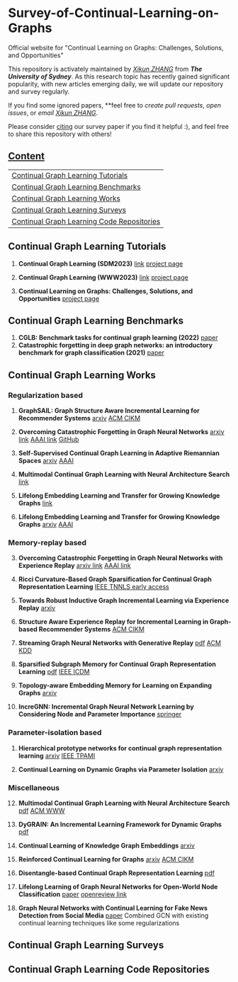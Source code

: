 # Survey-of-Continual-Learning-on-Graphs
Official website for "Continual Learning on Graphs: Challenges, Solutions, and Opportunities"

This repository is activately maintained by [*Xikun ZHANG*](https://github.com/imZHANGxikun) from ***The University of Sydney***. As this research topic has recently gained significant popularity, with new articles emerging daily, we will update our repository and survey regularly.

If you find some ignored papers, **feel free to *create pull requests*, *open issues*, or *email* [*Xikun ZHANG*](xzha0505@uni.sydney.edu.au). <br/> 

Please consider [citing](#citation) our survey paper if you find it helpful :), and feel free to share this repository with others! 


## [Content](#content)

<table>
  <tr><td colspan="4"> <a href="#Continual-Graph-Learning-Tutorials">Continual Graph Learning Tutorials</a></td></tr>
  <tr><td colspan="4"> <a href="#Continual-Graph-Learning-Benchmarks">Continual Graph Learning Benchmarks</a></td></tr>
  <tr><td colspan="4"> <a href="#Continual-Graph-Learning-Works">Continual Graph Learning Works</a></td></tr>
  <tr><td colspan="4"> <a href="#Continual-Graph-Learning-Surveys">Continual Graph Learning Surveys</a></td></tr>
  <tr><td colspan="4"> <a href="#Continual-Graph-Learning-Code-Repositories">Continual Graph Learning Code Repositories</a></td></tr>
  
</table>

  
## Continual Graph Learning Tutorials
1. **Continual Graph Learning (SDM2023)** [link](https://www.siam.org/conferences/cm/program/minitutorials/sdm23-minitutorials) [project page](https://queuq.github.io/CGL_tut/)
  
1. **Continual Graph Learning (WWW2023)** [link](https://www2023.thewebconf.org/program/tutorials/) [project page](https://queuq.github.io/CGL_tut01/)

2. **Continual Learning on Graphs: Challenges, Solutions, and Opportunities** [project page](https://queuq.github.io/CGL_AAAI2024/)



## Continual Graph Learning Benchmarks
1. **CGLB: Benchmark tasks for continual graph learning (2022)** [paper](https://proceedings.neurips.cc/paper_files/paper/2022/hash/548a41b9cac6f50dccf7e63e9e1b1b9b-Abstract-Datasets_and_Benchmarks.html)
2. **Catastrophic forgetting in deep graph networks: an introductory benchmark for graph classification (2021)** [paper](https://arxiv.org/abs/2103.11750)


## Continual Graph Learning Works

### Regularization based

1. **GraphSAIL: Graph Structure Aware Incremental Learning for Recommender Systems** [arxiv](https://arxiv.org/abs/2008.13517) [ACM CIKM](https://dl.acm.org/doi/10.1145/3340531.3412754)

1. **Overcoming Catastrophic Forgetting in Graph Neural Networks** [arxiv link](https://arxiv.org/pdf/2012.06002.pdf) [AAAI link](https://ojs.aaai.org/index.php/AAAI/article/view/16602/16409) [GitHub](https://github.com/hhliu79/TWP)

1. **Self-Supervised Continual Graph Learning in Adaptive Riemannian Spaces** [arxiv](https://arxiv.org/abs/2211.17068) [AAAI](https://ojs.aaai.org/index.php/AAAI/article/view/25586/25358)

4. **Multimodal Continual Graph Learning with Neural Architecture Search** [link](https://dl.acm.org/doi/10.1145/3485447.3512176)

5. **Lifelong Embedding Learning and Transfer for Growing Knowledge Graphs** [link](https://arxiv.org/abs/2211.15845)

2. **Lifelong Embedding Learning and Transfer for Growing Knowledge Graphs** [arxiv](https://arxiv.org/abs/2211.15845) [AAAI](https://ojs.aaai.org/index.php/AAAI/article/view/25539/25311)
   
### Memory-replay based

3. **Overcoming Catastrophic Forgetting in Graph Neural Networks with Experience Replay** [arxiv link](https://arxiv.org/pdf/2003.09908.pdf) [AAAI link](https://ojs.aaai.org/index.php/AAAI/article/view/16602/16409)

3. **Ricci Curvature-Based Graph Sparsification for Continual Graph Representation Learning** [IEEE TNNLS early access](https://ieeexplore.ieee.org/abstract/document/10225445)

4. **Towards Robust Inductive Graph Incremental Learning via Experience Replay** [arxiv](https://arxiv.org/abs/2302.03534)

7. **Structure Aware Experience Replay for Incremental Learning in Graph-based Recommender Systems** [ACM CIKM](https://dl.acm.org/doi/10.1145/3459637.3482193)

8. **Streaming Graph Neural Networks with Generative Replay** [pdf](https://arxiv.org/pdf/2009.10951.pdf) [ACM KDD](https://dl.acm.org/doi/abs/10.1145/3534678.3539336)

11. **Sparsified Subgraph Memory for Continual Graph Representation Learning** [pdf](https://songdj.github.io/publication/icdm-22/icdm-22.pdf) [IEEE ICDM](https://ieeexplore.ieee.org/document/10027629) 

1. **Topology-aware Embedding Memory for Learning on Expanding Graphs** [arxiv](https://arxiv.org/abs/2401.13200)

9. **IncreGNN: Incremental Graph Neural Network Learning by Considering Node and Parameter Importance** [springer](https://link.springer.com/chapter/10.1007/978-3-031-00123-9_59)
   
### Parameter-isolation based

1. **Hierarchical prototype networks for continual graph representation learning** [arxiv](https://arxiv.org/abs/2111.15422) [IEEE TPAMI](https://ieeexplore.ieee.org/document/9808404)

1. **Continual Learning on Dynamic Graphs via Parameter Isolation** [arxiv](https://arxiv.org/abs/2305.13825)

### Miscellaneous

12. **Multimodal Continual Graph Learning with Neural Architecture Search** [pdf](https://mn.cs.tsinghua.edu.cn/xinwang/PDF/papers/2022_Multimodal%20Continual%20Graph%20Learning%20with%20Neural%20Architecture%20Search.pdf) [ACM WWW](https://dl.acm.org/doi/10.1145/3485447.3512176)

5. **DyGRAIN: An Incremental Learning Framework for Dynamic Graphs** [pdf](https://www.ijcai.org/proceedings/2022/0438.pdf)

6. **Continual Learning of Knowledge Graph Embeddings** [arxiv](https://arxiv.org/abs/2101.05850)

10. **Reinforced Continual Learning for Graphs** [arxiv](https://arxiv.org/abs/2209.01556) [ACM CIKM](https://dl.acm.org/doi/abs/10.1145/3511808.3557427)

1. **Disentangle-based Continual Graph Representation Learning** [pdf](https://aclanthology.org/2020.emnlp-main.237v2.pdf)

1. **Lifelong Learning of Graph Neural Networks for Open-World Node Classification** [paper](https://arxiv.org/pdf/2006.14422.pdf) [openreview link](https://openreview.net/forum?id=lfJpQn3xPV-)

3. **Graph Neural Networks with Continual Learning for Fake News Detection from Social Media** [paper](https://arxiv.org/pdf/2007.03316.pdf)
   Combined GCN with existing continual learning techniques like some regularizations

## Continual Graph Learning Surveys

## Continual Graph Learning Code Repositories

